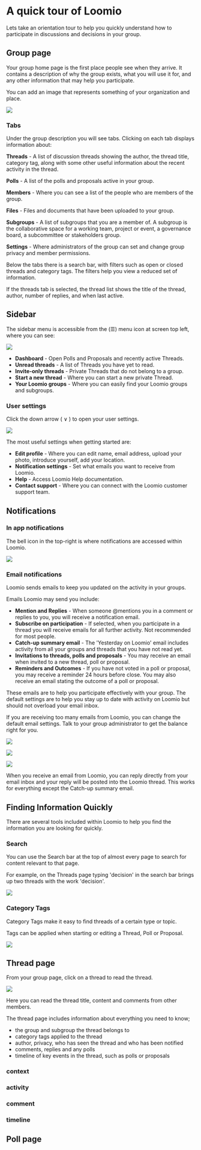 # A quick tour of Loomio

Lets take an orientation tour to help you quickly understand how to participate in discussions and decisions in your group.

## Group page

Your group home page is the first place people see when they arrive. It contains a description of why the group exists, what you will use it for, and any other information that may help you participate.

You can add an image that represents something of your organization and place.

![](group-page-threadview.png#width-80#border-solid)

### Tabs

Under the group description you will see tabs. Clicking on each tab displays information about:

**Threads** - A list of discussion threads showing the author, the thread title, category tag, along with some other useful information about the recent activity in the thread. 

**Polls** - A list of the polls and proposals active in your group.

**Members** - Where you can see a list of the people who are members of the group.

**Files** - Files and documents that have been uploaded to your group.

**Subgroups** - A list of subgroups that you are a member of. A subgroup is the collaborative space for a working team, project or event, a governance board, a subcommittee or stakeholders group.

**Settings** - Where administrators of the group can set and change group privacy and member permissions.

Below the tabs there is a search bar, with filters such as open or closed threads and category tags. The filters help you view a reduced set of information.

If the threads tab is selected, the thread list shows the title of the thread, author, number of replies, and when last active.

## Sidebar

The sidebar menu is accessible from the (☰) menu icon at screen top left, where you can see:

![](sidebar-menu.png#width-80#border-solid)

* **Dashboard** - Open Polls and Proposals and recently active Threads.
* **Unread threads** - A list of Threads you have yet to read.
* **Invite-only threads** - Private Threads that do not belong to a group.
* **Start a new thread** - Where you can start a new private Thread. 
* **Your Loomio groups** - Where you can easily find your Loomio groups and subgroups.

### User settings

Click the down arrow ( ∨ ) to open your user settings.

![](profile-edit.png#width-50#border-solid)

The most useful settings when getting started are:

* **Edit profile** - Where you can edit name, email address, upload your photo, introduce yourself, add your location.
* **Notification settings** - Set what emails you want to receive from Loomio.
* **Help** - Access Loomio Help documentation.
* **Contact support** - Where you can connect with the Loomio customer support team.

## Notifications

### In app notifications

The bell icon in the top-right is where notifications are accessed within Loomio.

![](notifications.png#width-80#border-solid)

### Email notifications

Loomio sends emails to keep you updated on the activity in your groups. 

Emails Loomio may send you include:

* **Mention and Replies** - When someone @mentions you in a comment or replies to you, you will receive a notification email.
* **Subscribe on participation** - If selected, when you participate in a thread you will receive emails for all further activity. Not recommended for most people.
* **Catch-up summary email** - The 'Yesterday on Loomio' email includes activity from all your groups and threads that you have not read yet.
* **Invitations to threads, polls and proposals** - You may receive an email when invited to a new thread, poll or proposal.
* **Reminders and Outcomes** - If you have not voted in a poll or proposal, you may receive a reminder 24 hours before close. You may also receive an email stating the outcome of a poll or proposal.

These emails are to help you participate effectively with your group. The default settings are to help you stay up to date with activity on Loomio but should not overload your email inbox.

If you are receiving too many emails from Loomio, you can change the default email settings. Talk to your group administrator to get the balance right for you.

![](profile.png#width-50#border-solid)

![](email-settings.png#width-80#border-solid)

![](notification-preferences.png#width-80#border-solid)

When you receive an email from Loomio, you can reply directly from your email inbox and your reply will be posted into the Loomio thread. This works for everything except the Catch-up summary email.

## Finding Information Quickly

There are several tools included within Loomio to help you find the information you are looking for quickly.

### Search

You can use the Search bar at the top of almost every page to search for content relevant to that page.

For example, on the Threads page typing 'decision' in the search bar brings up two threads with the work 'decision'.

![](search.png#width-80#border-solid)

### Category Tags

Category Tags make it easy to find threads of a certain type or topic. 

Tags can be applied when starting or editing a Thread, Poll or Proposal.

![](search-tags.png#width-80#border-solid)

## Thread page

From your group page, click on a thread to read the thread.

![](thread-example.png#width-80#border-solid)

Here you can read the thread title, content and comments from other members. 

The thread page includes information about everything you need to know;
* the group and subgroup the thread belongs to
* category tags applied to the thread
* author, privacy, who has seen the thread and who has been notified
* comments, replies and any polls
* timeline of key events in the thread, such as polls or proposals

### context
### activity
### comment

### timeline

## Poll page
